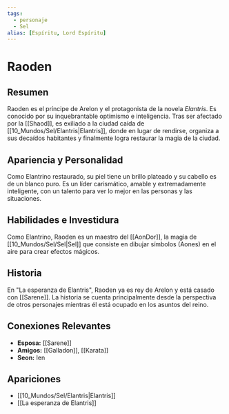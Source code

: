 ```yaml
---
tags:
  - personaje
  - Sel
alias: [Espíritu, Lord Espíritu]
---
```


# Raoden

## Resumen
Raoden es el príncipe de Arelon y el protagonista de la novela *Elantris*. Es conocido por su inquebrantable optimismo e inteligencia. Tras ser afectado por la [[Shaod]], es exiliado a la ciudad caída de [[10_Mundos/Sel/Elantris|Elantris]], donde en lugar de rendirse, organiza a sus decaídos habitantes y finalmente logra restaurar la magia de la ciudad.

## Apariencia y Personalidad
Como Elantrino restaurado, su piel tiene un brillo plateado y su cabello es de un blanco puro. Es un líder carismático, amable y extremadamente inteligente, con un talento para ver lo mejor en las personas y las situaciones.

## Habilidades e Investidura
Como Elantrino, Raoden es un maestro del [[AonDor]], la magia de [[10_Mundos/Sel/Sel|Sel]] que consiste en dibujar símbolos (Aones) en el aire para crear efectos mágicos.

## Historia
En "La esperanza de Elantris", Raoden ya es rey de Arelon y está casado con [[Sarene]]. La historia se cuenta principalmente desde la perspectiva de otros personajes mientras él está ocupado en los asuntos del reino.

## Conexiones Relevantes
* **Esposa:** [[Sarene]]
* **Amigos:** [[Galladon]], [[Karata]]
* **Seon:** Ien

## Apariciones
* [[10_Mundos/Sel/Elantris|Elantris]]
* [[La esperanza de Elantris]]
